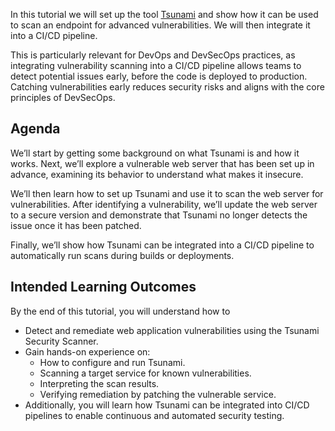 In this tutorial we will set up the tool [Tsunami](https://github.com/google/tsunami-security-scanner) and show how it can be used to scan an endpoint for advanced vulnerabilities. We will then integrate it into a CI/CD pipeline.

This is particularly relevant for DevOps and DevSecOps practices, as integrating vulnerability scanning into a CI/CD pipeline allows teams to detect potential issues early, before the code is deployed to production. Catching vulnerabilities early reduces security risks and aligns with the core principles of DevSecOps.

## Agenda
We’ll start by getting some background on what Tsunami is and how it works. Next, we’ll explore a vulnerable web server that has been set up in advance, examining its behavior to understand what makes it insecure.

We’ll then learn how to set up Tsunami and use it to scan the web server for vulnerabilities. After identifying a vulnerability, we’ll update the web server to a secure version and demonstrate that Tsunami no longer detects the issue once it has been patched.

Finally, we’ll show how Tsunami can be integrated into a CI/CD pipeline to automatically run scans during builds or deployments.

## Intended Learning Outcomes
By the end of this tutorial, you will understand how to 
- Detect and remediate web application vulnerabilities using the Tsunami Security Scanner. 
- Gain hands-on experience on: 
    - How to configure and run Tsunami.
    - Scanning a target service for known vulnerabilities. 
    - Interpreting the scan results.
    - Verifying remediation by patching the vulnerable service. 
- Additionally, you will learn how Tsunami can be integrated into CI/CD pipelines to enable continuous and automated security testing.